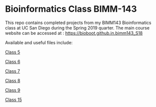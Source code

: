 # Bioinformatics Class BIMM-143

This repo contains completed projects from my BIMM143 Bioinformatics class at UC San Diego during the Spring 2019 quarter. The main course website can be accessed at : https://bioboot.github.in.bimm143_S18

Available and useful files include: 

[Class 5](https://github.com/vdmenon/bimm143/blob/master/class05/graphs.R)

[Class 6](https://github.com/vdmenon/bimm143/blob/master/class06/function.R)

[Class 7](https://github.com/vdmenon/bimm143/blob/master/class07/class07.Rmd)

[Class 8](https://github.com/vdmenon/bimm143/blob/master/class08/class8.Rmd)

[Class 9](https://github.com/vdmenon/bimm143/blob/master/class09/pca%20mini%20project.Rmd)

[Class 15](https://github.com/vdmenon/bimm143/blob/master/class15/class15.Rmd)
